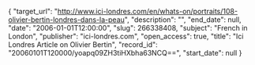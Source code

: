{
  "target_url": "http://www.ici-londres.com/en/whats-on/portraits/108-olivier-bertin-londres-dans-la-peau", 
  "description": "", 
  "end_date": null, 
  "date": "2006-01-01T12:00:00", 
  "slug": 266338408, 
  "subject": "French in London", 
  "publisher": "ici-londres.com", 
  "open_access": true, 
  "title": "Ici Londres Article on Olivier Bertin", 
  "record_id": "20060101T120000/yoapq09ZH3tiHXbha63NCQ==", 
  "start_date": null
}

